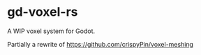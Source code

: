 # gd-voxel-rs
A WIP voxel system for Godot.

Partially a rewrite of https://github.com/crispyPin/voxel-meshing
